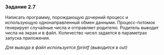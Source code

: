 ### Задание 2.7
Написать программу, порождающую дочерний процесс и использующую однонаправленный обмен данными. Процесс-потомок генерирует случайные числа и отправляет родителю. Родитель выводит числа на экран и в файл. Количество чисел задается в параметрах запуска приложения.

*Для вывода в файл используется fprintf (выводится в out)*
